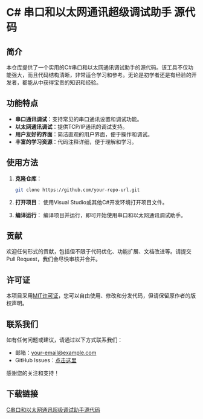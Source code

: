 # C# 串口和以太网通讯超级调试助手 源代码

## 简介

本仓库提供了一个实用的C#串口和以太网通讯调试助手的源代码。该工具不仅功能强大，而且代码结构清晰，非常适合学习和参考。无论是初学者还是有经验的开发者，都能从中获得宝贵的知识和经验。

## 功能特点

- **串口通讯调试**：支持常见的串口通讯设置和调试功能。
- **以太网通讯调试**：提供TCP/IP通讯的调试支持。
- **用户友好的界面**：简洁直观的用户界面，便于操作和调试。
- **丰富的学习资源**：代码注释详细，便于理解和学习。

## 使用方法

1. **克隆仓库**：
   ```bash
   git clone https://github.com/your-repo-url.git
   ```

2. **打开项目**：
   使用Visual Studio或其他C#开发环境打开项目文件。

3. **编译运行**：
   编译项目并运行，即可开始使用串口和以太网通讯调试助手。

## 贡献

欢迎任何形式的贡献，包括但不限于代码优化、功能扩展、文档改进等。请提交Pull Request，我们会尽快审核并合并。

## 许可证

本项目采用[MIT许可证](LICENSE)，您可以自由使用、修改和分发代码，但请保留原作者的版权声明。

## 联系我们

如有任何问题或建议，请通过以下方式联系我们：
- 邮箱：your-email@example.com
- GitHub Issues：[点击这里](https://github.com/your-repo-url/issues)

感谢您的关注和支持！

## 下载链接

[C串口和以太网通讯超级调试助手源代码](https://pan.quark.cn/s/9fba9208522c)